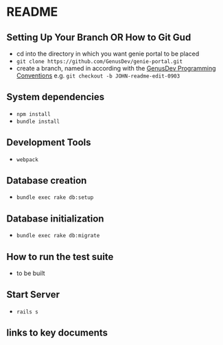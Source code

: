 # README

## Setting Up Your Branch OR How to Git Gud

- cd into the directory in which you want genie portal to be placed
- `git clone https://github.com/GenusDev/genie-portal.git`
- create a branch, named in according with the [GenusDev Programming Conventions](https://docs.google.com/document/d/1-PGffrw-B1d9P5A_zfo5gJrW8dK28kqx5j-xxKOMPLY) e.g. `git checkout -b JOHN-readme-edit-0903`


## System dependencies
- `npm install`
- `bundle install`

## Development Tools

- `webpack`

## Database creation

- `bundle exec rake db:setup`

## Database initialization

- `bundle exec rake db:migrate`   

## How to run the test suite

- to be built

## Start Server
- `rails s`

## links to key documents
